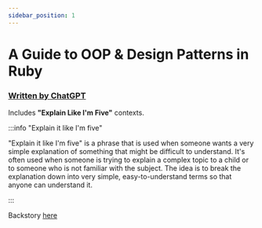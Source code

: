 ```yaml
---
sidebar_position: 1
---
```


# A Guide to OOP & Design Patterns in Ruby

### [Written by ChatGPT](https://openai.com/blog/chatgpt/)



Includes **"Explain Like I'm Five"** contexts. 

:::info "Explain it like I'm five"

"Explain it like I'm five" is a phrase that is used when someone wants a very simple explanation of something that might be difficult to understand. It's often used when someone is trying to explain a complex topic to a child or to someone who is not familiar with the subject. The idea is to break the explanation down into very simple, easy-to-understand terms so that anyone can understand it.


:::



Backstory [here](../blog/welcome) 


